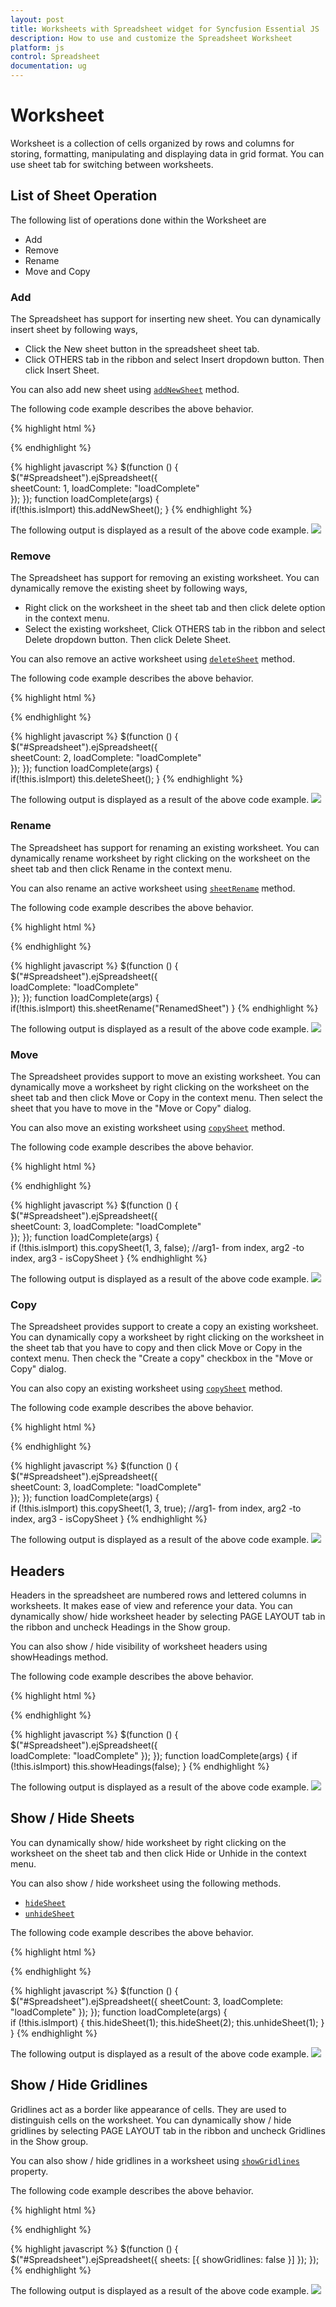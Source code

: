```yaml
---
layout: post
title: Worksheets with Spreadsheet widget for Syncfusion Essential JS
description: How to use and customize the Spreadsheet Worksheet
platform: js
control: Spreadsheet
documentation: ug
--- 
```


# Worksheet

Worksheet is a collection of cells organized by rows and columns for storing, formatting, manipulating and displaying data in grid format. You can use sheet tab for switching between worksheets.

## List of Sheet Operation 

The following list of operations done within the Worksheet are

* Add
* Remove
* Rename
* Move and Copy

### Add

The Spreadsheet has support for inserting new sheet. You can dynamically insert sheet by following ways,

* Click the New sheet button in the spreadsheet sheet tab.
* Click OTHERS tab in the ribbon and select Insert dropdown button. Then click Insert Sheet.

You can also add new sheet using [`addNewSheet`](http://help.syncfusion.com/js/api/ejspreadsheet#methods:addnewsheet "addNewSheet") method.

The following code example describes the above behavior.

{% highlight html %}
<div id="Spreadsheet"></div> 
{% endhighlight %}

{% highlight javascript %}
    $(function () {
        $("#Spreadsheet").ejSpreadsheet({                                            
            sheetCount: 1,
            loadComplete: "loadComplete"               
        });
    });
    function loadComplete(args) {          
        if(!this.isImport)
            this.addNewSheet();
    }
{% endhighlight %}

The following output is displayed as a result of the above code example.
![](Worksheet_images/Worksheet_img1.png)

### Remove

The Spreadsheet has support for removing an existing worksheet. You can dynamically remove the existing sheet by following ways,

* Right click on the worksheet in the sheet tab and then click delete option in the context menu.
* Select the existing worksheet, Click OTHERS tab in the ribbon and select Delete dropdown button. Then click Delete Sheet.

You can also remove an active worksheet using [`deleteSheet`](http://help.syncfusion.com/js/api/ejspreadsheet#methods:deletesheet "deleteSheet") method.

The following code example describes the above behavior.

{% highlight html %}
<div id="Spreadsheet"></div> 
{% endhighlight %}

{% highlight javascript %}
    $(function () {
        $("#Spreadsheet").ejSpreadsheet({                                        
            sheetCount: 2,
            loadComplete: "loadComplete"               
        });
    });
    function loadComplete(args) {          
        if(!this.isImport)
            this.deleteSheet();
    }
{% endhighlight %}

The following output is displayed as a result of the above code example.
![](Worksheet_images/Worksheet_img2.png)

### Rename

The Spreadsheet has support for renaming an existing worksheet. You can dynamically rename worksheet by right clicking on the worksheet on the sheet tab and then click Rename in the context menu. 

You can also rename an active worksheet using [`sheetRename`](http://help.syncfusion.com/js/api/ejspreadsheet#methods:sheetrename "sheetRename") method.

The following code example describes the above behavior.

{% highlight html %}
<div id="Spreadsheet"></div> 
{% endhighlight %}

{% highlight javascript %}
    $(function () {
        $("#Spreadsheet").ejSpreadsheet({                                                       
            loadComplete: "loadComplete"               
        });
    });
    function loadComplete(args) {          
        if(!this.isImport)
            this.sheetRename("RenamedSheet")
    }
{% endhighlight %}

The following output is displayed as a result of the above code example.
![](Worksheet_images/Worksheet_img3.png)

### Move

The Spreadsheet provides support to move an existing worksheet. You can dynamically move a worksheet by right clicking on the worksheet on the sheet tab and then click Move or Copy in the context menu. Then select the sheet that you have to move in the "Move or Copy" dialog.

You can also move an existing worksheet using [`copySheet`](http://help.syncfusion.com/js/api/ejspreadsheet#methods:copysheet "copySheet") method.

The following code example describes the above behavior.

{% highlight html %}
<div id="Spreadsheet"></div> 
{% endhighlight %}

{% highlight javascript %}
    $(function () {
        $("#Spreadsheet").ejSpreadsheet({                                        
            sheetCount: 3,
            loadComplete: "loadComplete"               
        });
    });
    function loadComplete(args) {          
        if (!this.isImport)
            this.copySheet(1, 3, false); //arg1- from index, arg2 -to index, arg3 - isCopySheet
    }
{% endhighlight %}

The following output is displayed as a result of the above code example.
![](Worksheet_images/Worksheet_img4.png)

### Copy

The Spreadsheet provides support to create a copy an existing worksheet. You can dynamically copy a worksheet by right clicking on the worksheet in the sheet tab that you have to copy and then click Move or Copy in the context menu. Then check the "Create a copy" checkbox in the "Move or Copy" dialog. 

You can also copy an existing worksheet using [`copySheet`](http://help.syncfusion.com/js/api/ejspreadsheet#methods:copysheet "copySheet") method.

The following code example describes the above behavior.

{% highlight html %}
<div id="Spreadsheet"></div> 
{% endhighlight %}

{% highlight javascript %}
    $(function () {
        $("#Spreadsheet").ejSpreadsheet({                                        
            sheetCount: 3,
            loadComplete: "loadComplete"               
        });
    });
    function loadComplete(args) {          
    if (!this.isImport)
        this.copySheet(1, 3, true); //arg1- from index, arg2 -to index, arg3 - isCopySheet
    }
{% endhighlight %}

The following output is displayed as a result of the above code example.
![](Worksheet_images/Worksheet_img5.png)

## Headers

Headers in the spreadsheet are numbered rows and lettered columns in worksheets. It makes ease of view and reference your data. You can dynamically show/ hide worksheet header by selecting PAGE LAYOUT tab in the ribbon and uncheck Headings in the Show group.

You can also show / hide visibility of worksheet headers using showHeadings method.

The following code example describes the above behavior.

{% highlight html %}
<div id="Spreadsheet"></div> 
{% endhighlight %}

{% highlight javascript %}
    $(function () {
        $("#Spreadsheet").ejSpreadsheet({               
            loadComplete: "loadComplete"
        });
    });
    function loadComplete(args) {
        if (!this.isImport)
            this.showHeadings(false);
    }
{% endhighlight %}

The following output is displayed as a result of the above code example.
![](Worksheet_images/Worksheet_img6.png)

## Show / Hide Sheets

You can dynamically show/ hide worksheet by right clicking on the worksheet on the sheet tab and then click Hide or Unhide in the context menu.

You can also show / hide worksheet using the following methods. 

* [`hideSheet`](http://help.syncfusion.com/js/api/ejspreadsheet#methods:hidesheet "hideSheet")
* [`unhideSheet`](http://help.syncfusion.com/js/api/ejspreadsheet#methods:unhidesheet "unhideSheet")

The following code example describes the above behavior.

{% highlight html %}
<div id="Spreadsheet"></div> 
{% endhighlight %}

{% highlight javascript %}
    $(function () {
        $("#Spreadsheet").ejSpreadsheet({
            sheetCount: 3,
            loadComplete: "loadComplete"
        });
    });
    function loadComplete(args) {          
        if (!this.isImport) {
            this.hideSheet(1);
            this.hideSheet(2);
            this.unhideSheet(1);
        }
    }
{% endhighlight %}

The following output is displayed as a result of the above code example.
![](Worksheet_images/Worksheet_img7.png)

## Show / Hide Gridlines

Gridlines act as a border like appearance of cells. They are used to distinguish cells on the worksheet. You can dynamically show / hide gridlines by selecting PAGE LAYOUT tab in the ribbon and uncheck Gridlines in the Show group.

You can also show / hide gridlines in a worksheet using [`showGridlines`](http://help.syncfusion.com/js/api/ejspreadsheet#members:sheets-showgridlines "showGridlines") property.

The following code example describes the above behavior.

{% highlight html %}
<div id="Spreadsheet"></div> 
{% endhighlight %}

{% highlight javascript %}
    $(function () {
        $("#Spreadsheet").ejSpreadsheet({
            sheets: [{ showGridlines: false }]
        });
    });
{% endhighlight %}

The following output is displayed as a result of the above code example.
![](Worksheet_images/Worksheet_img8.png)